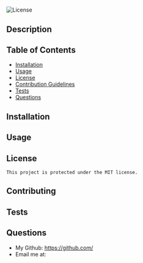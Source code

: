 #  
  ![License](https://img.shields.io/badge/License-MIT-green.svg)

  ## Description 
  

  ## Table of Contents
  * [Installation](#installation)
  * [Usage](#usage)
  * [License](#license)
  * [Contribution Guidelines](#Contributing)
  * [Tests](#tests)
  * [Questions](#questions)
  
  ## Installation
  

  ## Usage
  

  ## License
    This project is protected under the MIT license.

  ## Contributing  
  

  ## Tests
  

  ## Questions
  * My Github: https://github.com/ 
  * Email me at: 
